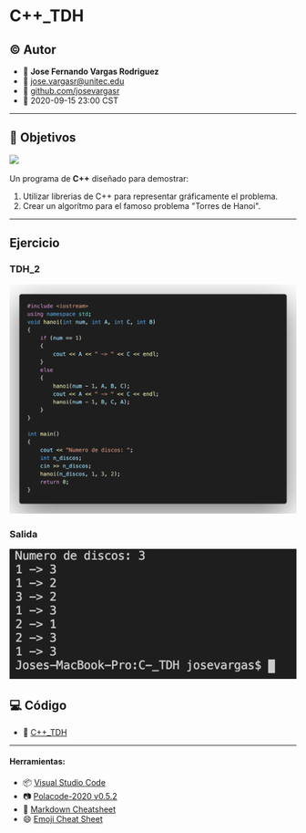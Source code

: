# C++\_TDH

## :copyright: Autor

- :older_man: **Jose Fernando Vargas Rodriguez**
- :e-mail: jose.vargasr@unitec.edu
- :link: [github.com/josevargasr](https://github.com/josevargasr)
- :calendar: 2020-09-15 23:00 CST

---

## :dart: Objetivos

![](imagenes/c++.jpg)

Un programa de **C++** diseñado para demostrar:

1. Utilizar librerias de C++ para representar gráficamente el problema.
2. Crear un algorítmo para el famoso problema "Torres de Hanoi".
   

---

## Ejercicio

### TDH_2

![](Imagenes/TDH_2.png)



### Salida

![](Imagenes/SalidaTDH.png)

## :computer: Código

- :blue_book: [C++\_TDH](https://github.com/josevargasr/C-_TDH.git)

---

#### Herramientas:

- :package: [Visual Studio Code](https://code.visualstudio.com/)
- :camera: [Polacode-2020 v0.5.2](https://github.com/jeff-hykin/polacode)
- :notebook: [Markdown Cheatsheet](https://github.com/adam-p/markdown-here/wiki/Markdown-Cheatsheet)
- :smile: [Emoji Cheat Sheet](https://www.webfx.com/tools/emoji-cheat-sheet/)

